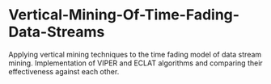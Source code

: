 # Vertical-Mining-Of-Time-Fading-Data-Streams
Applying vertical mining techniques to the time fading model of data stream mining. Implementation of VIPER and ECLAT algorithms and comparing their effectiveness against each other.
